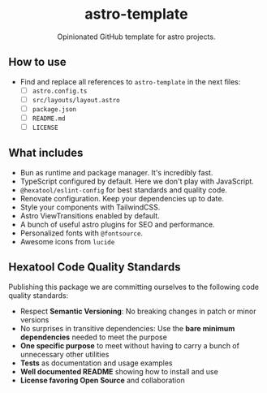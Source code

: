 <h1 align="center">
  astro-template
</h1>

<p align="center">
  Opinionated GitHub template for astro projects.
</p>

## How to use

- Find and replace all references to `astro-template` in the next files:
  - [ ] `astro.config.ts`
  - [ ] `src/layouts/layout.astro`
  - [ ] `package.json`
  - [ ] `README.md`
  - [ ] `LICENSE`

## What includes

- Bun as runtime and package manager. It's incredibly fast.
- TypeScript configured by default. Here we don't play with JavaScript.
- `@hexatool/eslint-config` for best standards and quality code.
- Renovate configuration. Keep your dependencies up to date.
- Style your components with TailwindCSS.
- Astro ViewTransitions enabled by default.
- A bunch of useful astro plugins for SEO and performance.
- Personalized fonts with `@fontsource`.
- Awesome icons from `lucide`

## Hexatool Code Quality Standards

Publishing this package we are committing ourselves to the following code quality standards:

- Respect **Semantic Versioning**: No breaking changes in patch or minor versions
- No surprises in transitive dependencies: Use the **bare minimum dependencies** needed to meet the purpose
- **One specific purpose** to meet without having to carry a bunch of unnecessary other utilities
- **Tests** as documentation and usage examples
- **Well documented README** showing how to install and use
- **License favoring Open Source** and collaboration
